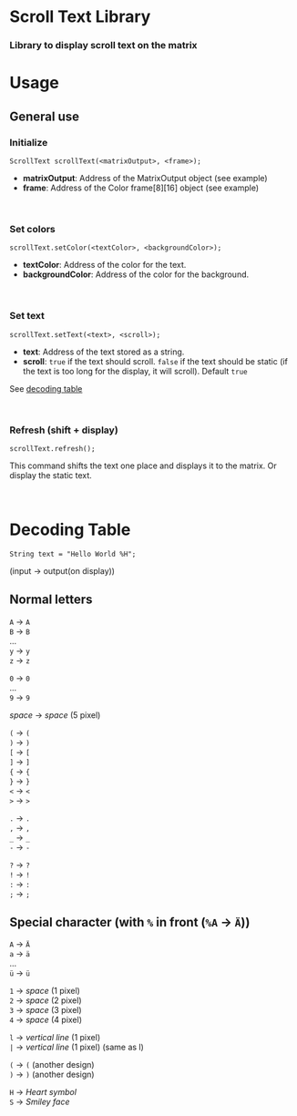 # Scroll Text Library

### Library to display scroll text on the matrix



# Usage
## General use
### Initialize
`ScrollText scrollText(<matrixOutput>, <frame>);`
- **matrixOutput**: Address of the MatrixOutput object (see example)
- **frame**: Address of the Color frame\[8\]\[16\] object (see example)


<br/>

### Set colors
`scrollText.setColor(<textColor>, <backgroundColor>);`

- **textColor**: Address of the color for the text.
- **backgroundColor**: Address of the color for the background.


<br/>

### Set text
`scrollText.setText(<text>, <scroll>);`

- **text**: Address of the text stored as a string.
- **scroll**: `true` if the text should scroll.
`false` if the text should be static (if the text is too long for the display, it will scroll). 
Default `true`


See [decoding table](#decoding-table)

<br/>


### Refresh (shift + display)
`scrollText.refresh();`

This command shifts the text one place and displays it to the matrix.
Or display the static text.

<br/>

# Decoding Table

`String text = "Hello World %H";`

(input -> output(on display))

## Normal letters
`A` -> `A`  
`B` -> `B`  
...  
`y` -> `y`  
`z` -> `z`  

`0` -> `0`  
...  
`9` -> `9`

*space* -> *space* (5 pixel)    

`(` -> `(`  
`)` -> `)`  
`[` -> `[`  
`]` -> `]`  
`{` -> `{`  
`}` -> `}`  
`<` -> `<`  
`>` -> `>`

`.` -> `.`  
`,` -> `,`  
`_` -> `_`  
`-` -> `-`  

`?` -> `?`  
`!` -> `!`  
`:` -> `:`  
`;` -> `;`



## Special character (with `%` in front (`%A` -> `Ä`))

`A` -> `Ä`  
`a` -> `ä`  
...  
`ü` -> `ü`  

`1` -> *space* (1 pixel)  
`2` -> *space* (2 pixel)  
`3` -> *space* (3 pixel)  
`4` -> *space* (4 pixel)  

`l` -> *vertical line* (1 pixel)  
`|` -> *vertical line* (1 pixel) (same as l)  

`(` -> `(` (another design)  
`)` -> `)` (another design)  

`H` -> *Heart symbol*  
`S` -> *Smiley face*  